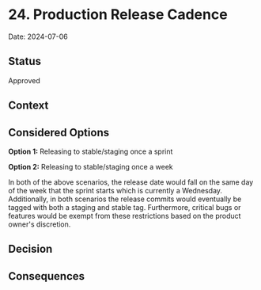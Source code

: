 # 24. Production Release Cadence

Date: 2024-07-06

## Status

Approved

## Context



## Considered Options

**Option 1:** Releasing to stable/staging once a sprint

**Option 2:** Releasing to stable/staging once a week


In both of the above scenarios, the release date would fall on the same day of the week that the sprint starts which is currently a Wednesday. Additionally, in both scenarios the release commits would eventually be tagged with both a staging and stable tag. Furthermore, critical bugs or features would be exempt from these restrictions based on the product owner's discretion.

## Decision



## Consequences


